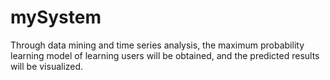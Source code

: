 # mySystem
Through data mining and time series analysis, the maximum probability learning model of learning users will be obtained, and the predicted results will be visualized.
